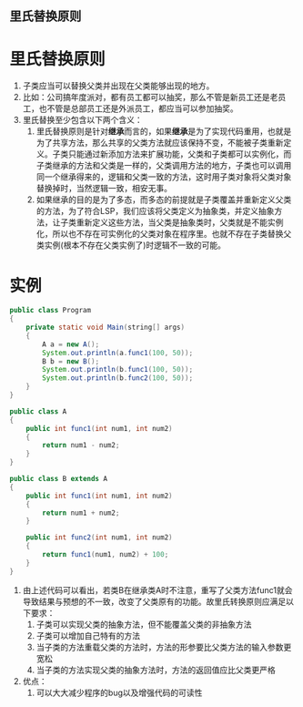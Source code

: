 里氏替换原则
---

# 里氏替换原则
1. 子类应当可以替换父类并出现在父类能够出现的地方。
2. 比如：公司搞年度派对，都有员工都可以抽奖，那么不管是新员工还是老员工，也不管是总部员工还是外派员工，都应当可以参加抽奖。
3. 里氏替换至少包含以下两个含义：
   1. 里氏替换原则是针对**继承**而言的，如果**继承**是为了实现代码重用，也就是为了共享方法，那么共享的父类方法就应该保持不变，不能被子类重新定义。子类只能通过新添加方法来扩展功能，父类和子类都可以实例化，而子类继承的方法和父类是一样的，父类调用方法的地方，子类也可以调用同一个继承得来的，逻辑和父类一致的方法，这时用子类对象将父类对象替换掉时，当然逻辑一致，相安无事。
   2. 如果继承的目的是为了多态，而多态的前提就是子类覆盖并重新定义父类的方法，为了符合LSP，我们应该将父类定义为抽象类，并定义抽象方法，让子类重新定义这些方法，当父类是抽象类时，父类就是不能实例化，所以也不存在可实例化的父类对象在程序里。也就不存在子类替换父类实例(根本不存在父类实例了)时逻辑不一致的可能。 

# 实例
```java
public class Program
{
    private static void Main(string[] args)
    {
        A a = new A();
        System.out.println(a.func1(100, 50));
        B b = new B();
        System.out.println(b.func1(100, 50));
        System.out.println(b.func2(100, 50));
    }
}

public class A
{
    public int func1(int num1, int num2)
    {
        return num1 - num2;
    }
}

public class B extends A
{
    public int func1(int num1, int num2)
    {
        return num1 + num2;
    }

    public int func2(int num1, int num2)
    {
        return func1(num1, num2) + 100;
    }
}
```

1. 由上述代码可以看出，若类B在继承类A时不注意，重写了父类方法func1就会导致结果与预想的不一致，改变了父类原有的功能。故里氏转换原则应满足以下要求：
   1. 子类可以实现父类的抽象方法，但不能覆盖父类的非抽象方法
   2. 子类可以增加自己特有的方法
   3. 当子类的方法重载父类的方法时，方法的形参要比父类方法的输入参数更宽松
   4. 当子类的方法实现父类的抽象方法时，方法的返回值应比父类更严格
2. 优点：
   1. 可以大大减少程序的bug以及增强代码的可读性